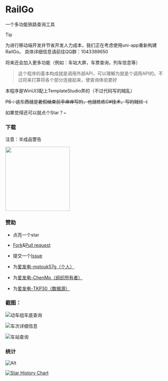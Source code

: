 # RailGo

一个多功能铁路查询工具

> [!Tip]
> 为进行移动端开发并节省开发人力成本，我们正在考虑使用uni-app重新构建RailGo。
> 具体详细信息请前往QQ群：1043389650

将来还会加入更多功能（例如：车站大屏，车票查询，列车信息等）

> 这个程序的基本构成就是调用外部API，可以理解为就是个调用API的。不过将来打算将各个部分连接起来，使查询体验更好

本程序是WinUI3配上TemplateStudio弄的（不过代码写的贼乱）

~~PS：这东西就是暑假结束前手痒痒写的，也就练练C#技术，写的贼烂（~~

如果觉得还可以就点个Star？~

### 下载

注意：半成品警告

<a href="https://apps.microsoft.com/detail/9ntrz0dmckgz?mode=mini">
    <img src="https://get.microsoft.com/images/en-us%20dark.svg" width="200"/>
</a>

### 赞助

* 点亮一个star

* [Fork](https://github.com/AZ-Studio-2023/AZMusicDownloader/fork)&[Pull request](https://github.com/AZ-Studio-2023/RailGo/compare)

* 提交一个[Issue](https://github.com/AZ-Studio-2023/RailGo/issues/new/choose)

* 为[爱发电-mstouk57g（个人）](https://ifdian.net/a/mstouk57g)

* 为[爱发电-ChenMo（组织所有者）](https://ifdian.net/a/chen_mo)

* 为[爱发电-TKP30（数据源）](https://afdian.com/a/xhg78999)

### 截图：

![动车组车底查询](https://github.com/user-attachments/assets/66ee703e-988f-487c-9d41-15b5bad30a9e)

![车次详细信息](https://github.com/user-attachments/assets/6df2ef38-15c8-4aa3-b8e5-61e6cc1f6f15)

![车站查询](https://github.com/user-attachments/assets/50a4e211-42b4-4bb3-a09a-00355cd0c01a)


### 统计

![Alt](https://repobeats.axiom.co/api/embed/5992c62823195ac033707a804323a24f6c43f99a.svg "Repobeats analytics image")

[![Star History Chart](https://api.star-history.com/svg?repos=AZ-Studio-2023/RailGo&type=Date)](https://star-history.com/#AZ-Studio-2023/RailGo&Date)
